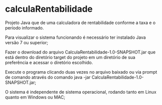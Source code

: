 # calculaRentabilidade
Projeto Java que de uma calculadora de rentabilidade conforme a taxa e o período informado.

Para visualizar o sistema funcionando é necessário ter instalado Java versão 7 ou superior;

Fazer o download do arquivo CalculaRentabilidade-1.0-SNAPSHOT.jar que está dentro do diretório target do projeto em um diretório de sua preferência e acessar o diretório escolhido. 

Execute o programa clicando duas vezes no arquivo baixado ou via prompt de comando através do comando java -jar CalculaRentabilidade-1.0-SNAPSHOT.jar;

O sistema é independente de sistema operacional, rodando tanto em Linux quanto em Windows ou MAC;


